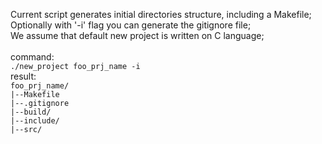 Current script generates initial directories structure, including a Makefile; <br>
Optionally with '-i' flag you can generate the gitignore file; <br>
We assume that default new project is written on C language; <br>
<br>command:
<br>
<code>./new_project foo_prj_name -i</code>
<br>result:
<br>
<code>foo_prj_name/</code>
<br>
<code>|--Makefile</code>
<br>
<code>|--.gitignore</code>
<br>
<code>|--build/</code>
<br>
<code>|--include/</code>
<br>
<code>|--src/</code>
